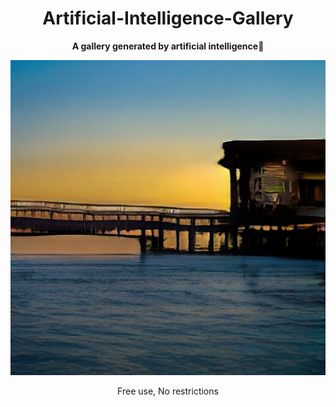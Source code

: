 <div align="center">

# Artificial-Intelligence-Gallery
**A gallery generated by  artificial intelligence**🧠

![markdown](https://github.com/NUISTGY/Artificial-Intelligence-Gallery/blob/main/2021330.jpg)

Free use, No restrictions

</div>
